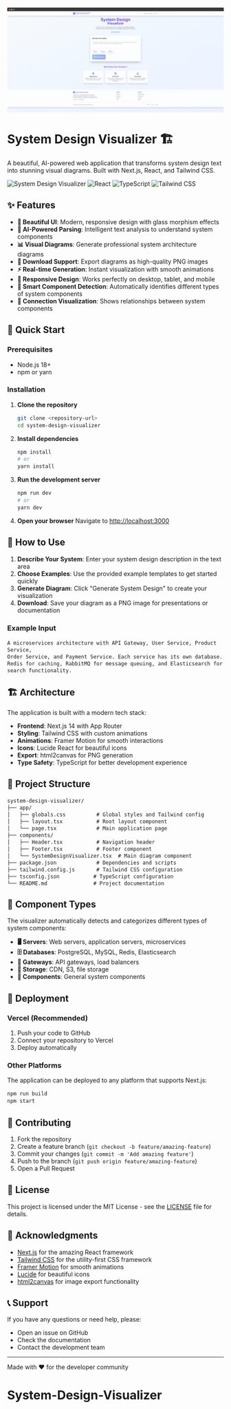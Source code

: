 
![System Design Banner](https://github.com/ZainulabdeenOfficial/System-Design-Visualizer/blob/main/correct.png?raw=true)


# System Design Visualizer 🏗️

A beautiful, AI-powered web application that transforms system design text into stunning visual diagrams. Built with Next.js, React, and Tailwind CSS.

![System Design Visualizer](https://img.shields.io/badge/Next.js-14.0.0-black?style=for-the-badge&logo=next.js)
![React](https://img.shields.io/badge/React-18.2.0-blue?style=for-the-badge&logo=react)
![TypeScript](https://img.shields.io/badge/TypeScript-5.2.0-blue?style=for-the-badge&logo=typescript)
![Tailwind CSS](https://img.shields.io/badge/Tailwind_CSS-3.3.0-38B2AC?style=for-the-badge&logo=tailwind-css)

## ✨ Features

- **🎨 Beautiful UI**: Modern, responsive design with glass morphism effects
- **🤖 AI-Powered Parsing**: Intelligent text analysis to understand system components
- **📊 Visual Diagrams**: Generate professional system architecture diagrams
- **💾 Download Support**: Export diagrams as high-quality PNG images
- **⚡ Real-time Generation**: Instant visualization with smooth animations
- **📱 Responsive Design**: Works perfectly on desktop, tablet, and mobile
- **🎯 Smart Component Detection**: Automatically identifies different types of system components
- **🔗 Connection Visualization**: Shows relationships between system components

## 🚀 Quick Start

### Prerequisites

- Node.js 18+ 
- npm or yarn

### Installation

1. **Clone the repository**
   ```bash
   git clone <repository-url>
   cd system-design-visualizer
   ```

2. **Install dependencies**
   ```bash
   npm install
   # or
   yarn install
   ```

3. **Run the development server**
   ```bash
   npm run dev
   # or
   yarn dev
   ```

4. **Open your browser**
   Navigate to [http://localhost:3000](http://localhost:3000)

## 🎯 How to Use

1. **Describe Your System**: Enter your system design description in the text area
2. **Choose Examples**: Use the provided example templates to get started quickly
3. **Generate Diagram**: Click "Generate System Design" to create your visualization
4. **Download**: Save your diagram as a PNG image for presentations or documentation

### Example Input

```
A microservices architecture with API Gateway, User Service, Product Service, 
Order Service, and Payment Service. Each service has its own database. 
Redis for caching, RabbitMQ for message queuing, and Elasticsearch for search functionality.
```

## 🏗️ Architecture

The application is built with a modern tech stack:

- **Frontend**: Next.js 14 with App Router
- **Styling**: Tailwind CSS with custom animations
- **Animations**: Framer Motion for smooth interactions
- **Icons**: Lucide React for beautiful icons
- **Export**: html2canvas for PNG generation
- **Type Safety**: TypeScript for better development experience

## 📁 Project Structure

```
system-design-visualizer/
├── app/
│   ├── globals.css          # Global styles and Tailwind config
│   ├── layout.tsx           # Root layout component
│   └── page.tsx             # Main application page
├── components/
│   ├── Header.tsx           # Navigation header
│   ├── Footer.tsx           # Footer component
│   └── SystemDesignVisualizer.tsx  # Main diagram component
├── package.json             # Dependencies and scripts
├── tailwind.config.js       # Tailwind CSS configuration
├── tsconfig.json           # TypeScript configuration
└── README.md               # Project documentation
```

## 🎨 Component Types

The visualizer automatically detects and categorizes different types of system components:

- **🖥️ Servers**: Web servers, application servers, microservices
- **🗄️ Databases**: PostgreSQL, MySQL, Redis, Elasticsearch
- **🚪 Gateways**: API gateways, load balancers
- **💾 Storage**: CDN, S3, file storage
- **🔧 Components**: General system components

## 🚀 Deployment

### Vercel (Recommended)

1. Push your code to GitHub
2. Connect your repository to Vercel
3. Deploy automatically

### Other Platforms

The application can be deployed to any platform that supports Next.js:

```bash
npm run build
npm start
```

## 🤝 Contributing

1. Fork the repository
2. Create a feature branch (`git checkout -b feature/amazing-feature`)
3. Commit your changes (`git commit -m 'Add amazing feature'`)
4. Push to the branch (`git push origin feature/amazing-feature`)
5. Open a Pull Request

## 📝 License

This project is licensed under the MIT License - see the [LICENSE](LICENSE) file for details.

## 🙏 Acknowledgments

- [Next.js](https://nextjs.org/) for the amazing React framework
- [Tailwind CSS](https://tailwindcss.com/) for the utility-first CSS framework
- [Framer Motion](https://www.framer.com/motion/) for smooth animations
- [Lucide](https://lucide.dev/) for beautiful icons
- [html2canvas](https://html2canvas.hertzen.com/) for image export functionality

## 📞 Support

If you have any questions or need help, please:

- Open an issue on GitHub
- Check the documentation
- Contact the development team

---

Made with ❤️ for the developer community

# System-Design-Visualizer
